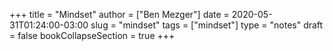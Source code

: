 +++
title = "Mindset"
author = ["Ben Mezger"]
date = 2020-05-31T01:24:00-03:00
slug = "mindset"
tags = ["mindset"]
type = "notes"
draft = false
bookCollapseSection = true
+++
